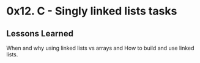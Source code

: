
# 0x12. C - Singly linked lists tasks






## Lessons Learned

When and why using linked lists vs arrays and How to build and use linked lists.

